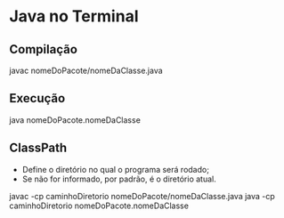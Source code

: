 # Java no Terminal

## Compilação

javac nomeDoPacote/nomeDaClasse.java

## Execução

java nomeDoPacote.nomeDaClasse

## ClassPath

- Define o diretório no qual o programa será rodado;
- Se não for informado, por padrão, é o diretório atual.

javac -cp caminhoDiretorio nomeDoPacote/nomeDaClasse.java
java -cp caminhoDiretorio nomeDoPacote.nomeDaClasse
